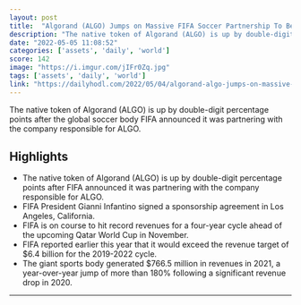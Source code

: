 ```yaml
---
layout: post
title:  "Algorand (ALGO) Jumps on Massive FIFA Soccer Partnership To Become First Blockchain Sponsor"
description: "The native token of Algorand (ALGO) is up by double-digit percentage points after the global soccer body FIFA announced it was partnering with the company responsible for ALGO."
date: "2022-05-05 11:08:52"
categories: ['assets', 'daily', 'world']
score: 142
image: "https://i.imgur.com/jIFr0Zq.jpg"
tags: ['assets', 'daily', 'world']
link: "https://dailyhodl.com/2022/05/04/algorand-algo-jumps-on-massive-fifa-soccer-partnership-to-become-first-blockchain-sponsor/"
---
```


The native token of Algorand (ALGO) is up by double-digit percentage points after the global soccer body FIFA announced it was partnering with the company responsible for ALGO.

## Highlights

- The native token of Algorand (ALGO) is up by double-digit percentage points after FIFA announced it was partnering with the company responsible for ALGO.
- FIFA President Gianni Infantino signed a sponsorship agreement in Los Angeles, California.
- FIFA is on course to hit record revenues for a four-year cycle ahead of the upcoming Qatar World Cup in November.
- FIFA reported earlier this year that it would exceed the revenue target of $6.4 billion for the 2019-2022 cycle.
- The giant sports body generated $766.5 million in revenues in 2021, a year-over-year jump of more than 180% following a significant revenue drop in 2020.

---
